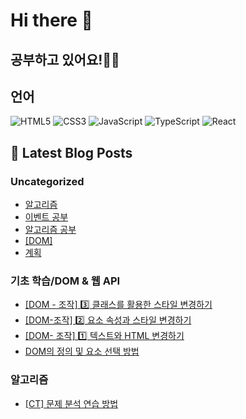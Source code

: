 # Hi there 👋

## 공부하고 있어요!✍🏼

## 언어

<p>
  <p>
  <!-- HTML -->
  <img alt="HTML5" src="https://img.shields.io/badge/HTML5-E34F26?style=flat-square&logo=HTML5&logoColor=white" />
  <!-- CSS -->
  <img alt="CSS3" src="https://img.shields.io/badge/CSS3-1572B6?style=flat-square&logo=CSS3&logoColor=white" />
  <!-- JavaScript -->
  <img alt="JavaScript" src="https://img.shields.io/badge/JavaScript-F7DF1E?style=flat-square&logo=JavaScript&logoColor=white" /> 
  <!-- TypeScript -->
  <img alt="TypeScript" src="https://img.shields.io/badge/TypeScript-3178C6?style=flat-square&logo=TypeScript&logoColor=white" />
  <!-- React -->
  <img alt="React" src="https://img.shields.io/badge/React-61DAFB?style=flat-square&logo=React&logoColor=white" />
</p>

</p>

## 📕 Latest Blog Posts

### Uncategorized
<ul><li><a href='https://mori-appa-coding.tistory.com/125' target='_blank'>알고리즘</a></li><li><a href='https://mori-appa-coding.tistory.com/124' target='_blank'>이벤트 공부</a></li><li><a href='https://mori-appa-coding.tistory.com/120' target='_blank'>알고리즘 공부</a></li><li><a href='https://mori-appa-coding.tistory.com/117' target='_blank'>[DOM]</a></li><li><a href='https://mori-appa-coding.tistory.com/116' target='_blank'>계획</a></li></ul>

### 기초 학습/DOM &amp; 웹 API
<ul><li><a href='https://mori-appa-coding.tistory.com/123' target='_blank'>[DOM - 조작] 3️⃣ 클래스를 활용한 스타일 변경하기</a></li><li><a href='https://mori-appa-coding.tistory.com/122' target='_blank'>[DOM-조작] 2️⃣ 요소 속성과 스타일 변경하기</a></li><li><a href='https://mori-appa-coding.tistory.com/121' target='_blank'>[DOM- 조작]  1️⃣ 텍스트와 HTML 변경하기</a></li><li><a href='https://mori-appa-coding.tistory.com/118' target='_blank'>DOM의 정의 및 요소 선택 방법</a></li></ul>

### 알고리즘
<ul><li><a href='https://mori-appa-coding.tistory.com/119' target='_blank'>[CT] 문제 분석 연습 방법</a></li></ul>

